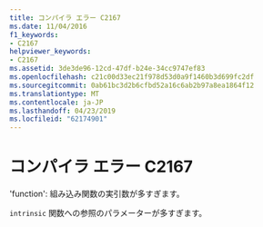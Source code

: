 ```yaml
---
title: コンパイラ エラー C2167
ms.date: 11/04/2016
f1_keywords:
- C2167
helpviewer_keywords:
- C2167
ms.assetid: 3de3de96-12cd-47df-b24e-34cc9747ef83
ms.openlocfilehash: c21c00d33ec21f978d53d0a9f1460b3d699fc2df
ms.sourcegitcommit: 0ab61bc3d2b6cfbd52a16c6ab2b97a8ea1864f12
ms.translationtype: MT
ms.contentlocale: ja-JP
ms.lasthandoff: 04/23/2019
ms.locfileid: "62174901"
---
```

# <a name="compiler-error-c2167"></a>コンパイラ エラー C2167

'function': 組み込み関数の実引数が多すぎます。

`intrinsic` 関数への参照のパラメーターが多すぎます。